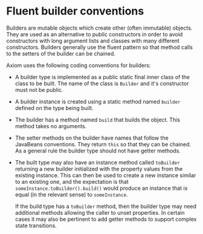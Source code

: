 <!--
  ~ Licensed to the Apache Software Foundation (ASF) under one
  ~ or more contributor license agreements. See the NOTICE file
  ~ distributed with this work for additional information
  ~ regarding copyright ownership. The ASF licenses this file
  ~ to you under the Apache License, Version 2.0 (the
  ~ "License"); you may not use this file except in compliance
  ~ with the License. You may obtain a copy of the License at
  ~
  ~ http://www.apache.org/licenses/LICENSE-2.0
  ~
  ~ Unless required by applicable law or agreed to in writing,
  ~ software distributed under the License is distributed on an
  ~ "AS IS" BASIS, WITHOUT WARRANTIES OR CONDITIONS OF ANY
  ~ KIND, either express or implied. See the License for the
  ~ specific language governing permissions and limitations
  ~ under the License.
  -->

Fluent builder conventions
==========================

Builders are mutable objects which create other (often immutable) objects.
They are used as an alternative to public constructors in order to avoid
constructors with long argument lists and classes with many different constructors.
Builders generally use the fluent pattern so that method calls to the setters
of the builder can be chained.

Axiom uses the following coding conventions for builders:

*   A builder type is implemented as a public static final inner class of the class
    to be built. The name of the class is `Builder` and it's constructor must not be public.

*   A builder instance is created using a static method named `builder` defined on the
    type being built.

*   The builder has a method named `build` that builds the object. This method takes no
    arguments.

*   The setter methods on the builder have names that follow the JavaBeans conventions.
    They return `this` so that they can be chained. As a general rule the builder type should not
    have getter methods.

*   The built type may also have an instance method called `toBuilder` returning a new
    builder initialized with the property values from the existing instance. This can then
    be used to create a new instance similar to an existing one, and the expectation is that
    `someInstance.toBuilder().build()` would produce an instance that is equal (in the
    relevant sense) to `someInstance`.
    
    If the build type has a `toBuilder` method, then the builder type may need additional
    methods allowing the caller to unset properties. In certain cases it may also be pertinent
    to add getter methods to support complex state transitions.
